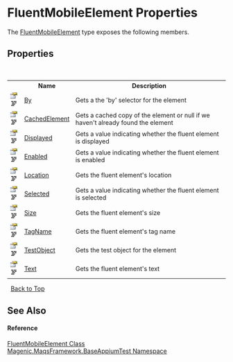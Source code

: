 # FluentMobileElement Properties
 

The <a href="#/MAQS_4/Appium_AUTOGENERATED/FluentMobileElement_Class">FluentMobileElement</a> type exposes the following members.


## Properties
&nbsp;<table><tr><th></th><th>Name</th><th>Description</th></tr><tr><td>![Public property](media/pubproperty.gif "Public property")![Code example](media/CodeExample.png "Code example")</td><td><a href="#/MAQS_4/Appium_AUTOGENERATED/FluentMobileElement-By_Property">By</a></td><td>
Gets a the 'by' selector for the element</td></tr><tr><td>![Public property](media/pubproperty.gif "Public property")![Code example](media/CodeExample.png "Code example")</td><td><a href="#/MAQS_4/Appium_AUTOGENERATED/FluentMobileElement-CachedElement_Property">CachedElement</a></td><td>
Gets a cached copy of the element or null if we haven't already found the element</td></tr><tr><td>![Public property](media/pubproperty.gif "Public property")![Code example](media/CodeExample.png "Code example")</td><td><a href="#/MAQS_4/Appium_AUTOGENERATED/FluentMobileElement-Displayed_Property">Displayed</a></td><td>
Gets a value indicating whether the fluent element is displayed</td></tr><tr><td>![Public property](media/pubproperty.gif "Public property")![Code example](media/CodeExample.png "Code example")</td><td><a href="#/MAQS_4/Appium_AUTOGENERATED/FluentMobileElement-Enabled_Property">Enabled</a></td><td>
Gets a value indicating whether the fluent element is enabled</td></tr><tr><td>![Public property](media/pubproperty.gif "Public property")![Code example](media/CodeExample.png "Code example")</td><td><a href="#/MAQS_4/Appium_AUTOGENERATED/FluentMobileElement-Location_Property">Location</a></td><td>
Gets the fluent element's location</td></tr><tr><td>![Public property](media/pubproperty.gif "Public property")![Code example](media/CodeExample.png "Code example")</td><td><a href="#/MAQS_4/Appium_AUTOGENERATED/FluentMobileElement-Selected_Property">Selected</a></td><td>
Gets a value indicating whether the fluent element is selected</td></tr><tr><td>![Public property](media/pubproperty.gif "Public property")![Code example](media/CodeExample.png "Code example")</td><td><a href="#/MAQS_4/Appium_AUTOGENERATED/FluentMobileElement-Size_Property">Size</a></td><td>
Gets the fluent element's size</td></tr><tr><td>![Public property](media/pubproperty.gif "Public property")![Code example](media/CodeExample.png "Code example")</td><td><a href="#/MAQS_4/Appium_AUTOGENERATED/FluentMobileElement-TagName_Property">TagName</a></td><td>
Gets the fluent element's tag name</td></tr><tr><td>![Public property](media/pubproperty.gif "Public property")![Code example](media/CodeExample.png "Code example")</td><td><a href="#/MAQS_4/Appium_AUTOGENERATED/FluentMobileElement-TestObject_Property">TestObject</a></td><td>
Gets the test object for the element</td></tr><tr><td>![Public property](media/pubproperty.gif "Public property")![Code example](media/CodeExample.png "Code example")</td><td><a href="#/MAQS_4/Appium_AUTOGENERATED/FluentMobileElement-Text_Property">Text</a></td><td>
Gets the fluent element's text</td></tr></table>&nbsp;
<a href="#fluentmobileelement-properties">Back to Top</a>

## See Also


#### Reference
<a href="#/MAQS_4/Appium_AUTOGENERATED/FluentMobileElement_Class">FluentMobileElement Class</a><br /><a href="#/MAQS_4/Appium_AUTOGENERATED/Magenic-MaqsFramework-BaseAppiumTest_Namespace">Magenic.MaqsFramework.BaseAppiumTest Namespace</a><br />